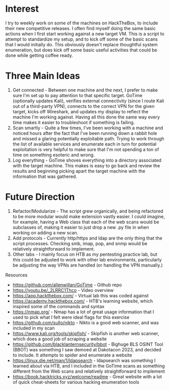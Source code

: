 # Interest
I try to weekly work on some of the machines on HackTheBox, to include their new competitive releases. I often find myself doing the same basic actions when I first start working against a new target VM. This is a script to attempt to standardize my setup, and to kick off some of the basic scans that I would initially do. This obviously doesn't replace thoughtful system enumeration, but does kick off some basic useful activities that could be done while getting coffee ready.

# Three Main Ideas
1. Get connected - Between one machine and the next, I prefer to make sure I'm set up to pay attention to that specific target. GoTime (optionally updates Kali), verifies external connectivity (since I route Kali out of a third-party VPN), connects to the correct VPN for the given target, kicks off Wireshark, and updates my display to reflect the machine I'm working against. Having all this done the same way every time makes it easier to troubleshoot if something is failing.
2. Scan smartly - Quite a few times, I've been working with a machine and noticed hours after the fact that I've been running down a rabbit hole and missed a glaring potentially exploitable path. Trying to work through the list of available services and enumerate each in turn for potential exploitation is very helpful to make sure that I'm not spending a ton of time on something esoteric and wrong.
3. Log everything - GoTime shoves everything into a directory associated with the target machine. This makes is easy to go back and review the results and beginning picking apart the target machine with the information that was gathered.

# Future Direction
1. Refactor/Modularize - The script grew organically, and being refactored to be more modular would make extension vastly easier. I could imagine, for example, having a Web class that each of the web scans would be subclasses of, making it easier to just drop a new .py file in when working on adding a new scan.
2. Add protocols - Currently http/https and ldap are the only thing that the script processes. Checking smb, imap, pop, and snmp would be relatively straightforward to implement.
3. Other labs - I mainly focus on HTB as my pentesting practice lab, but this could be adjusted to work with other lab environments, particularly be adjusting the way VPNs are handled (or handling the VPN manually.)

Resources
* https://github.com/allenwillan/GoTime - Github repo
* https://youtu.be/_2LRRC1Thco - Video overview
* https://app.hackthebox.com/ - Virtual lab this was coded against
* https://academy.hackthebox.com/ - HTB's learning website, which inspired some of the commands and syntax
* https://nmap.org/ - Nmap has a lot of great usage information that I used to pick what I felt were ideal flags for this exercise
* https://github.com/sullo/nikto - Nikto is a good web scanner, and was included in my scan
* https://www.kali.org/tools/skipfish/ - Skipfish is another web scanner, which does a good job of scraping a website
* https://github.com/blacklanternsecurity/bbot - Bighuge BLS OSINT Tool (BBOT) was something I saw demoed at Dakotacon 2023, and decided to include. It attempts to spider and enumerate a website
* https://linux.die.net/man/1/ldapsearch - ldapsearch was something I learned about via HTB, and I included in the GoTime scans as something different from the Web scans and relatively straightforward to implement
* https://book.hacktricks.xyz/welcome/readme - Great website with a lot of quick cheat-sheets for various hacking enumeration tools
